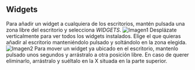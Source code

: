 ## Widgets

Para añadir un widget a cualquiera de los escritorios, mantén pulsada una zona libre del escritorio y selecciona *WIDGETS*.
![Imagen1](http://static.energysistem.com/images/manuals/42799/5a12b98eb9d76.jpg)
Desplázate verticalmente para ver todos los widgets instalados. Elige el que quieras añadir al escritorio manteniéndolo pulsado y soltándolo en la zona elegida.
![Imagen2](http://static.energysistem.com/images/manuals/42799/5a12b9d1ae6e9.jpg)
Para mover un widget ya ubicado en el escritorio, mantenlo pulsado unos segundos y arrástralo a otra posición libre. En caso de querer eliminarlo, arrástralo y suéltalo en la X situada en la parte superior.
